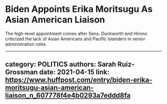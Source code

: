 # Biden Appoints Erika Moritsugu As Asian American Liaison

The high-level appointment comes after Sens. Duckworth and Hirono criticized the lack of Asian Americans and Pacific Islanders in senior administration roles.

---
category: POLITICS
authors: Sarah Ruiz-Grossman
date: 2021-04-15
link: https://www.huffpost.com/entry/biden-erika-moritsugu-asian-american-liaison_n_607778f4e4b0293a7eddd8fa
---
